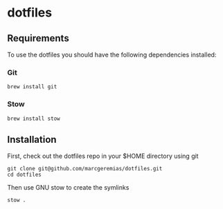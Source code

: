 # dotfiles

## Requirements

To use the dotfiles you should have the following dependencies installed:

### Git

```
brew install git
```

### Stow

```
brew install stow
```

## Installation

First, check out the dotfiles repo in your $HOME directory using git

```
git clone git@github.com/marcgeremias/dotfiles.git
cd dotfiles
```

Then use GNU stow to create the symlinks

```
stow .
```
